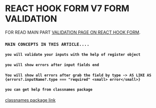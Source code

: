 # REACT HOOK FORM V7 FORM VALIDATION

FOR READ MAIN PART [VALIDATION PAGE ON REACT HOOK FORM](https://react-hook-form.com/get-started/#Applyvalidation).

### `MAIN CONCEPTS IN THIS ARTICLE....`

#### `you will validate your inputs with the help of register object`

#### `you will show errors after input fields end`

#### `You will show all errors after grab the field by type -> AS LIKE AS {errors?.inputName?.type === "required" <small> error</small>}`

#### `you can get help from classnames package`

[classnames package link](https://www.npmjs.com/package/classnames)
